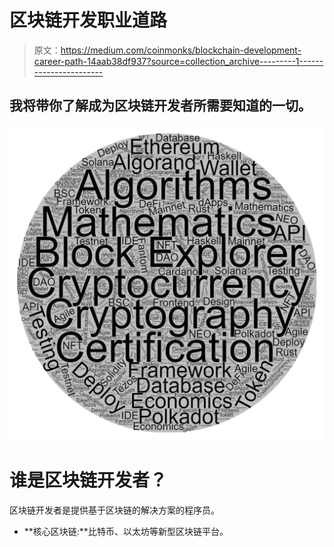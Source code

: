 # 区块链开发职业道路

> 原文：<https://medium.com/coinmonks/blockchain-development-career-path-14aab38df937?source=collection_archive---------1----------------------->

## 我将带你了解成为区块链开发者所需要知道的一切。

![](img/30af6cba563f82ae92df074de0582f25.png)

# **谁是区块链开发者？**

区块链开发者是提供基于区块链的解决方案的程序员。

*   **核心区块链:**比特币、以太坊等新型区块链平台。